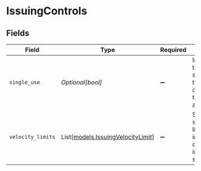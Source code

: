 # IssuingControls


## Fields

| Field                                                                                        | Type                                                                                         | Required                                                                                     | Description                                                                                  |
| -------------------------------------------------------------------------------------------- | -------------------------------------------------------------------------------------------- | -------------------------------------------------------------------------------------------- | -------------------------------------------------------------------------------------------- |
| `single_use`                                                                                 | *Optional[bool]*                                                                             | :heavy_minus_sign:                                                                           | Indicates if the card is single-use. If true, the card closes after the first authorization. |
| `velocity_limits`                                                                            | List[[models.IssuingVelocityLimit](../models/issuingvelocitylimit.md)]                       | :heavy_minus_sign:                                                                           | Sets the spending limit per time interval. Only one limit per interval is supported.         |